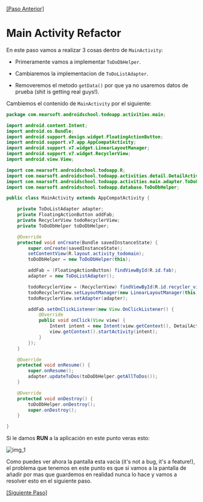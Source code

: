 [img_1]: http://i.imgur.com/fBBWHMe.png
[\[Paso Anterior\]](05_todo_list_adapter.md)

# Main Activity Refactor

En este paso vamos a realizar 3 cosas dentro de `MainActivity`:

- Primeramente vamos a implementar `ToDoDbHelper`.

- Cambiaremos la implementacion de `ToDoListAdapter`.

- Removeremos el metodo `getData()` por que ya no usaremos datos de prueba (shit is getting real guys!).

Cambiemos el contenido de `MainActivity` por el siguiente:

```java
package com.nearsoft.androidschool.todoapp.activities.main;

import android.content.Intent;
import android.os.Bundle;
import android.support.design.widget.FloatingActionButton;
import android.support.v7.app.AppCompatActivity;
import android.support.v7.widget.LinearLayoutManager;
import android.support.v7.widget.RecyclerView;
import android.view.View;

import com.nearsoft.androidschool.todoapp.R;
import com.nearsoft.androidschool.todoapp.activities.detail.DetailActivity;
import com.nearsoft.androidschool.todoapp.activities.main.adapter.ToDoListAdapter;
import com.nearsoft.androidschool.todoapp.database.ToDoDbHelper;

public class MainActivity extends AppCompatActivity {

    private ToDoListAdapter adapter;
    private FloatingActionButton addFab;
    private RecyclerView todoRecyclerView;
    private ToDoDbHelper toDoDbHelper;

    @Override
    protected void onCreate(Bundle savedInstanceState) {
        super.onCreate(savedInstanceState);
        setContentView(R.layout.activity_todomain);
        toDoDbHelper = new ToDoDbHelper(this);

        addFab = (FloatingActionButton) findViewById(R.id.fab);
        adapter = new ToDoListAdapter();

        todoRecyclerView = (RecyclerView) findViewById(R.id.recycler_view);
        todoRecyclerView.setLayoutManager(new LinearLayoutManager(this));
        todoRecyclerView.setAdapter(adapter);

        addFab.setOnClickListener(new View.OnClickListener() {
            @Override
            public void onClick(View view) {
                Intent intent = new Intent(view.getContext(), DetailActivity.class);
                view.getContext().startActivity(intent);
            }
        });
    }

    @Override
    protected void onResume() {
        super.onResume();
        adapter.updateToDos(toDoDbHelper.getAllToDos());
    }

    @Override
    protected void onDestroy() {
        toDoDbHelper.onDestroy();
        super.onDestroy();
    }

}

```

Si le damos **RUN** a la aplicación en este punto veras esto:

![img_1]

Como puedes ver ahora la pantalla esta vacia (it's not a bug, it's a feature!), el problema que tenemos en este punto es que si vamos a la pantalla de añadir por mas que guardemos en realidad nunca lo hace y vamos a resolver esto en el siguiente paso.

[\[Siguiente Paso\]](07_detail_activity_refactor.md)
